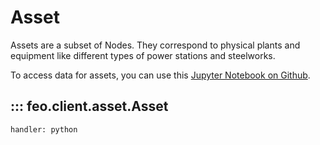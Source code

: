 # Asset

Assets are a subset of Nodes. They correspond to physical plants and equipment like different types of power stations and steelworks.

To access data for assets, you can use this [Jupyter Notebook on Github](https://github.com/transition-zero/feo-client-examples/blob/main/feo-client-examples/1_assets.ipynb).

## ::: feo.client.asset.Asset
    handler: python
